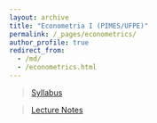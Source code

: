 ```yaml
---
layout: archive
title: "Econometria I (PIMES/UFPE)"
permalink: /_pages/econometrics/
author_profile: true
redirect_from: 
  - /md/
  - /econometrics.html
---
```


> [Syllabus](http://henriqueveras.github.io/files/Econometrics/Syllabus/Ementa.pdf)

> [Lecture Notes](http://henriqueveras.github.io/econometrics-lectures)